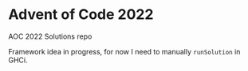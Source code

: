 # Advent of Code 2022

AOC 2022 Solutions repo

Framework idea in progress, for now I need to manually `runSolution` in GHCi.
